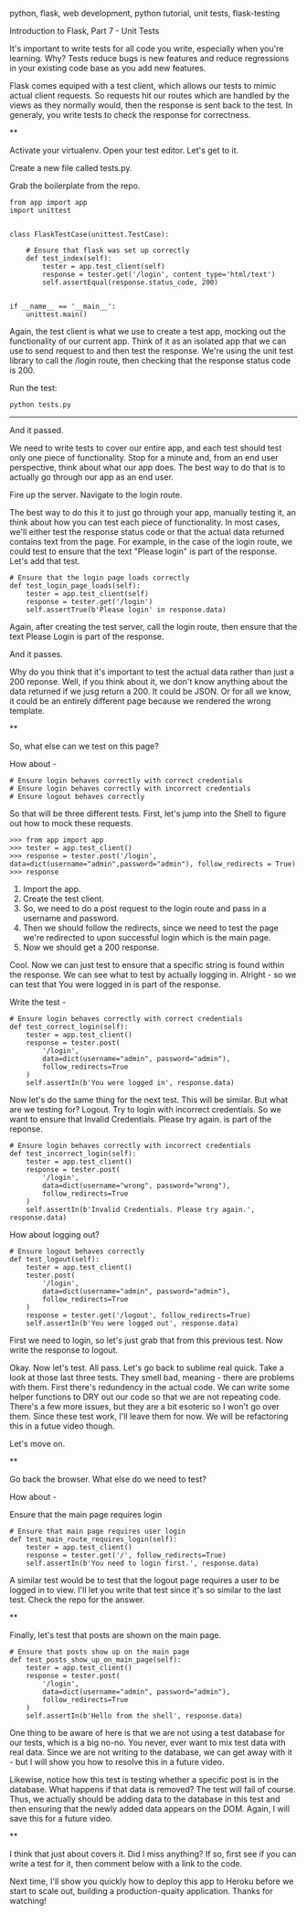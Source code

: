 python, flask, web development, python tutorial, unit tests, flask-testing

Introduction to Flask, Part 7 - Unit Tests

It's important to write tests for all code you write, especially when you're learning. Why? Tests reduce bugs is new features and reduce regressions in your existing code base as you add new features.

Flask comes equiped with a test client, which allows our tests to mimic actual client requests. So requests hit our routes which are handled by the views as they normally would, then the response is sent back to the test. In generaly, you write tests to check the response for correctness.

**

Activate your virtualenv. Open your test editor. Let's get to it.

Create a new file called tests.py.

Grab the boilerplate from the repo.

```
from app import app
import unittest


class FlaskTestCase(unittest.TestCase):

    # Ensure that flask was set up correctly
    def test_index(self):
        tester = app.test_client(self)
        response = tester.get('/login', content_type='html/text')
        self.assertEqual(response.status_code, 200)


if __name__ == '__main__':
    unittest.main()
```

Again, the test client is what we use to create a test app, mocking out the functionality of our current app. Think of it as an isolated app that we can use to send request to and then test the response. We're using the unit test library to call the /login route, then checking that the response status code is 200.

Run the test:

```
python tests.py
```

***

And it passed.

We need to write tests to cover our entire app, and each test should test only one piece of functionality. Stop for a minute and, from an end user perspective, think about what our app does. The best way to do that is to actually go through our app as an end user.

Fire up the server. Navigate to the login route.

The best way to do this it to just go through your app, manually testing it, an think about how you can test each piece of functionality. In most cases, we'll either test the response status code or that the actual data returned contains text from the page. For example, in the case of the login route, we could test to ensure that the text "Please login" is part of the response. Let's add that test.

```
# Ensure that the login page loads correctly
def test_login_page_loads(self):
    tester = app.test_client(self)
    response = tester.get('/login')
    self.assertTrue(b'Please login' in response.data)
```

Again, after creating the test server, call the login route, then ensure that the text Please Login is part of the response.

And it passes.

Why do you think that it's important to test the actual data rather than just a 200 reponse. Well, if you think about it, we don't know anything about the data returned if we jusg return a 200. It could be JSON. Or for all we know, it could be an entirely different page because we rendered the wrong template.

**

So, what else can we test on this page?

How about -

```
# Ensure login behaves correctly with correct credentials
# Ensure login behaves correctly with incorrect credentials
# Ensure logout behaves correctly
```

So that will be three different tests. First, let's jump into the Shell to figure out how to mock these requests.

```
>>> from app import app
>>> tester = app.test_client()
>>> response = tester.post('/login', data=dict(username="admin",password="admin"), follow_redirects = True)
>>> response
```

1. Import the app.
1. Create the test client.
1. So, we need to do a post request to the login route and pass in a username and password.
1. Then we should follow the redirects, since we need to test the page we're redirected to upon successful login which is the main page.
1. Now we should get a 200 response.

Cool. Now we can just test to ensure that a specific string is found within the response. We can see what to test by actually logging in. Alright - so we can test that You were logged in is part of the response.

Write the test -

```
# Ensure login behaves correctly with correct credentials
def test_correct_login(self):
    tester = app.test_client()
    response = tester.post(
        '/login',
        data=dict(username="admin", password="admin"),
        follow_redirects=True
    )
    self.assertIn(b'You were logged in', response.data)
```

Now let's do the same thing for the next test. This will be similar. But what are we testing for? Logout. Try to login with incorrect credentials. So we want to ensure that Invalid Credentials. Please try again. is part of the reponse.

```
# Ensure login behaves correctly with incorrect credentials
def test_incorrect_login(self):
    tester = app.test_client()
    response = tester.post(
        '/login',
        data=dict(username="wrong", password="wrong"),
        follow_redirects=True
    )
    self.assertIn(b'Invalid Credentials. Please try again.', response.data)
```

How about logging out?

```
# Ensure logout behaves correctly
def test_logout(self):
    tester = app.test_client()
    tester.post(
        '/login',
        data=dict(username="admin", password="admin"),
        follow_redirects=True
    )
    response = tester.get('/logout', follow_redirects=True)
    self.assertIn(b'You were logged out', response.data)
```

First we need to login, so let's just grab that from this previous test. Now write the response to logout.

Okay. Now let's test. All pass. Let's go back to sublime real quick. Take a look at those last three tests. They smell bad, meaning - there are problems with them. First there's redundency in the actual code. We can write some helper functions to DRY out our code so that we are not repeating code. There's a few more issues, but they are a bit esoteric so I won't go over them. Since these test work, I'll leave them for now. We will be refactoring this in a futue video though.

Let's move on.

**

Go back the browser. What else do we need to test?

How about -

Ensure that the main page requires login

```
# Ensure that main page requires user login
def test_main_route_requires_login(self):
    tester = app.test_client()
    response = tester.get('/', follow_redirects=True)
    self.assertIn(b'You need to login first.', response.data)
```

A similar test would be to test that the logout page requires a user to be logged in to view. I'll let you write that test since it's so similar to the last test. Check the repo for the answer.

**

Finally, let's test that posts are shown on the main page.

```
# Ensure that posts show up on the main page
def test_posts_show_up_on_main_page(self):
    tester = app.test_client()
    response = tester.post(
        '/login',
        data=dict(username="admin", password="admin"),
        follow_redirects=True
    )
    self.assertIn(b'Hello from the shell', response.data)
```

One thing to be aware of here is that we are not using a test database for our tests, which is a big no-no. You never, ever want to mix test data with real data. Since we are not writing to the database, we can get away with it - but I will show you how to resolve this in a future video.

Likewise, notice how this test is testing whether a specific post is in the database. What happens if that data is removed? The test will fail of course. Thus, we actually should be adding data to the database in this test and then ensuring that the newly added data appears on the DOM. Again, I will save this for a future video.

**

I think that just about covers it. Did I miss anything? If so, first see if you can write a test for it, then comment below with a link to the code.

Next time, I'll show you quickly how to deploy this app to Heroku before we start to scale out, building a production-quaity application. Thanks for watching!

